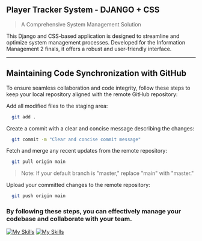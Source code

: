 
## Player Tracker System - DJANGO + CSS
>A Comprehensive System Management Solution

This Django and CSS-based application is designed to streamline and optimize system management processes. Developed for the Information Management 2 finals, it offers a robust and user-friendly interface.

---

## Maintaining Code Synchronization with GitHub
To ensure seamless collaboration and code integrity, follow these steps to keep your local repository aligned with the remote GitHub repository:

Add all modified files to the staging area:

```bash
  git add .
```

Create a commit with a clear and concise message describing the changes:

```bash
  git commit -m "Clear and concise commit message"
```

Fetch and merge any recent updates from the remote repository:

```bash
  git pull origin main
```
>Note: If your default branch is "master," replace "main" with "master."

Upload your committed changes to the remote repository:

```bash
  git push origin main
```

### By following these steps, you can effectively manage your codebase and collaborate with your team.

[![My Skills](https://skillicons.dev/icons?i=figma&theme=dark)](https://skillicons.dev)
[![My Skills](https://skillicons.dev/icons?i=python&theme=dark)](https://skillicons.dev)
